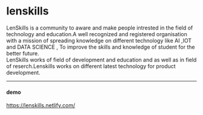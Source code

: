 # lenskills


<p>LenSkills is a community to aware and make people intrested in the field of technology and education.A well recognized and registered organisation with a mission of spreading knowledge on different technology like AI ,IOT and DATA SCIENCE , To improve the skills and knowledge of student for the better future.<br/>
LenSkills works of field of development and education and as well as in field of reserch.Lenskills works on different latest technology for product development.</p> 

<hr>
<h4> demo </h4>

https://lenskills.netlify.com/
